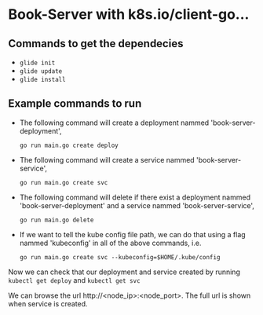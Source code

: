 # Book-Server with k8s.io/client-go...

## Commands to get the dependecies

- `glide init`
- `glide update`
- `glide install`
  
## Example commands to run

- The following command will create a deployment nammed 'book-server-deployment',

  `go run main.go create deploy`

- The following command will create a service nammed 'book-server-service',

  `go run main.go create svc`

- The following command will delete if there exist a deployment nammed 'book-server-deployment'
and a service nammed 'book-server-service',

  `go run main.go delete`

- If we want to tell the kube config file path, we can do that using a flag nammed 'kubeconfig' in 
all of the above commands, i.e.

  `go run main.go create svc --kubeconfig=$HOME/.kube/config`
  
Now we can check that our deployment and service created by running
`kubectl get deploy` and `kubectl get svc`

We can browse the url http://<node_ip>:<node_port>.
The full url is shown when service is created.
